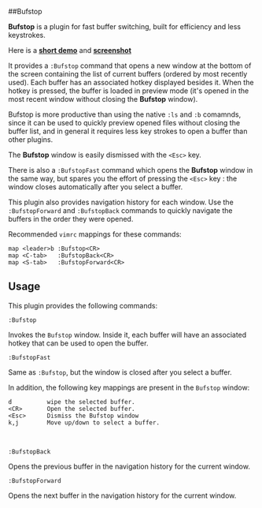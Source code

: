 ##Bufstop

**Bufstop** is a plugin for fast buffer switching, built for efficiency and less keystrokes.

Here is a **[short demo](http://www.youtube.com/watch?v=IwZSI-ZEoUY)** and 
**[screenshot](https://raw.github.com/mihaifm/bufstop/master/screen.png)**

It provides a `:Bufstop` command that opens a new window at the bottom of the 
screen containing the list of current buffers (ordered by most recently used).
Each buffer has an associated hotkey displayed besides it. When the hotkey is
pressed, the buffer is loaded in preview mode (it's opened in the most 
recent window without closing the **Bufstop** window).

Bufstop is more productive than using the native `:ls` and `:b` comamnds, since it can be used
to quickly preview opened files without closing the buffer list, and in general it requires 
less key strokes to open a buffer than other plugins.

The **Bufstop** window is easily dismissed with the `<Esc>` key.

There is also a `:BufstopFast` command which opens the **Bufstop** window in the same way,
but spares you the effort of pressing the `<Esc>` key : the window closes automatically after
you select a buffer.

This plugin also provides navigation history for each window. Use the 
`:BufstopForward` and `:BufstopBack` commands to quickly navigate the buffers
in the order they were opened.

Recommended `vimrc` mappings for these commands:
    
    map <leader>b :Bufstop<CR>
    map <C-tab>   :BufstopBack<CR>
    map <S-tab>   :BufstopForward<CR>


Usage
-----

This plugin provides the following commands:

    :Bufstop

Invokes the `Bufstop` window. Inside it, each buffer will have an associated 
hotkey that can be used to open the buffer. 

    :BufstopFast

Same as `:Bufstop`, but the window is closed after you select a buffer.    

In addition, the following key mappings are present in the `Bufstop` window:

    d          wipe the selected buffer.
    <CR>       Open the selected buffer.
    <Esc>      Dismiss the Bufstop window
    k,j        Move up/down to select a buffer.
<br>

    :BufstopBack

Opens the previous buffer in the navigation history for the current window.

    :BufstopForward

Opens the next buffer in the navigation history for the current window.



